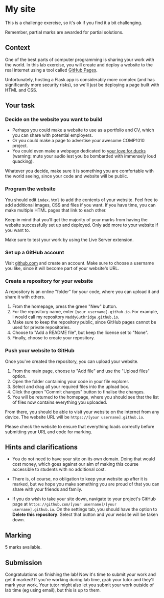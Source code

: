 # My site

This is a challenge exercise, so it's ok if you find it a bit challenging.

Remember, partial marks are awarded for partial solutions.



## Context

One of the best parts of computer programming is sharing your work with the
world. In this lab exercise, you will create and deploy a website to the real
internet using a tool called [GitHub Pages](https://pages.github.com/).

Unfortunately, hosting a Flask app is considerably more complex (and has
significantly more security risks), so we'll just be deploying a page built
with HTML and CSS.

## Your task

### Decide on the website you want to build

* Perhaps you could make a website to use as a portfolio and CV, which you can
  share with potential employers.
* Or you could make a page to advertise your awesome COMP1010 project.
* You could even make a webpage dedicated to
  [your love for ducks](https://theuselessweb.site/ducksarethebest.com/)
  (warning: mute your audio lest you be bombarded with immensely loud
  quacking).

Whatever you decide, make sure it is something you are comfortable with the
world seeing, since your code and website will be public.

### Program the website

You should edit `index.html` to add the contents of your website. Feel free to
add additional images, CSS and files if you want. If you have time, you can
make multiple HTML pages that link to each other.

Keep in mind that you'll get the majority of your marks from having the website
successfully set up and deployed. Only add more to your website if you want to.

Make sure to test your work by using the Live Server extension.

### Set up a GitHub account

Visit [github.com](https://github.com) and create an account. Make sure to
choose a username you like, since it will become part of your website's URL.

### Create a repository for your website

A repository is an online "folder" for your code, where you can upload it and
share it with others.

1. From the homepage, press the green "New" button.
2. For the repository name, enter `[your username].github.io`. For example,
   I would call my repository `MaddyGuthridge.github.io`.
3. Make sure to keep the repository public, since GitHub pages cannot be used
   for private repositories.
4. Choose to "Add a README file", but keep the license set to "None".
5. Finally, choose to create your repository.

### Push your website to GitHub

Once you've created the repository, you can upload your website.

1. From the main page, choose to "Add file" and use the "Upload files" option.
2. Open the folder containing your code in your file explorer.
3. Select and drag all your required files into the upload box.
4. Click the green "Commit changes" button to finalise the changes.
5. You will be returned to the homepage, where you should see that the list of
   files now contains everything you uploaded.

From there, you should be able to visit your website on the internet from any
device. The website URL will be `https://[your username].github.io`.

Please check the website to ensure that everything loads correctly before
submitting your URL and code for marking.

## Hints and clarifications

* You do not need to have your site on its own domain. Doing that would cost
  money, which goes against our aim of making this course accessible to
  students with no additional cost.

* There is, of course, no obligation to keep your website up after it is
  marked, but we hope you make something you are proud of that you can share
  with your friends and family.

* If you do wish to take your site down, navigate to your project's GitHub page
  at `https://github.com/[your username]/[your username].github.io`. On the
  settings tab, you should have the option to **Delete this repository**.
  Select that button and your website will be taken down.

## Marking

5 marks available.

## Submission

Congratulations on finishing the lab! Now it's time to submit your work and get
it marked! If you're working during lab time, grab your tutor and they'll mark
your work. Your tutor might also let you submit your work outside of lab time
(eg using email), but this is up to them.

